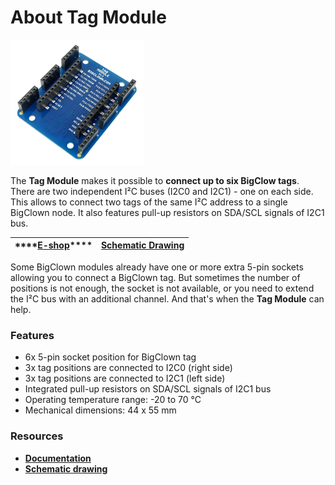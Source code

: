 # About Tag Module

![](../.gitbook/assets/_basics_module-overview_tag-module.png)

The **Tag Module** makes it possible to **connect up to six BigClow tags**. There are two independent I²C buses \(I2C0 and I2C1\) - one on each side. This allows to connect two tags of the same I²C address to a single BigClown node. It also features pull-up resistors on SDA/SCL signals of I2C1 bus.

| \*\*\*\*[**E-shop**](https://shop.bigclown.com/tag-module)\*\*\*\* | [**Schematic Drawing**](https://github.com/bigclownlabs/bc-hardware/tree/master/out/bc-module-tag) |
| :---: | :---: |


Some BigClown modules already have one or more extra 5-pin sockets allowing you to connect a BigClown tag. But sometimes the number of positions is not enough, the socket is not available, or you need to extend the I²C bus with an additional channel. And that's when the **Tag Module** can help.

### Features <a id="features"></a>

* 6x 5-pin socket position for BigClown tag
* 3x tag positions are connected to I2C0 \(right side\)
* 3x tag positions are connected to I2C1 \(left side\)
* Integrated pull-up resistors on SDA/SCL signals of I2C1 bus
* Operating temperature range: -20 to 70 °C
* Mechanical dimensions: 44 x 55 mm

### Resources <a id="resources"></a>

* [**Documentation**](https://www.bigclown.com/doc/hardware/about-tag-module/)
* [**Schematic drawing**](https://github.com/bigclownlabs/bc-hardware/tree/master/out/bc-module-tag)


